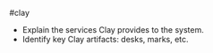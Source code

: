 #clay

- Explain the services Clay provides to the system.
- Identify key Clay artifacts:  desks, marks, etc.
